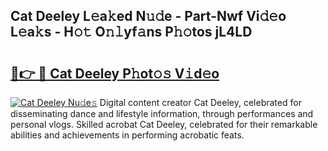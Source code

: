 ## Cat Deeley L𝚎a𝚔ed N𝚞𝚍e - Part-Nwf Vi𝚍𝚎o L𝚎a𝚔s - H𝚘𝚝 O𝚗𝚕yf𝚊ns P𝚑𝚘tos jL4LD

# <h2><a href="http://kfebhzk.oniu.top/?m=Cat+Deeley">🔗👉 🔴 Cat Deeley P𝚑ot𝚘𝚜 V𝚒d𝚎o</a></h2>

[![Cat Deeley Nu𝚍e𝚜](https://i.imgur.com/0qMVB7G.gif)](http://kfebhzk.oniu.top/?m=Cat+Deeley)
Digital content creator Cat Deeley, celebrated for disseminating dance and lifestyle information, through performances and personal vlogs. Skilled acrobat Cat Deeley, celebrated for their remarkable abilities and achievements in performing acrobatic feats.  
